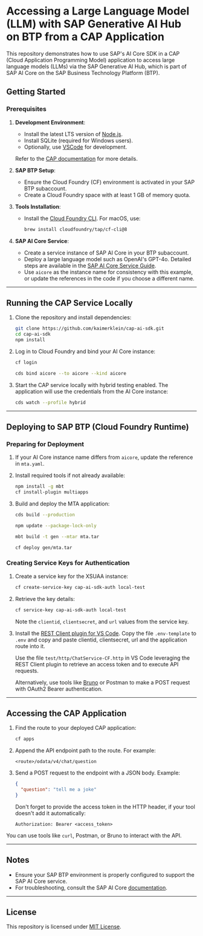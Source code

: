 # Accessing a Large Language Model (LLM) with SAP Generative AI Hub on BTP from a CAP Application

This repository demonstrates how to use SAP's AI Core SDK in a CAP (Cloud Application Programming Model) application to access large language models (LLMs) via the SAP Generative AI Hub, which is part of SAP AI Core on the SAP Business Technology Platform (BTP).

## Getting Started

### Prerequisites

1. **Development Environment**:

   - Install the latest LTS version of [Node.js](https://nodejs.org/).
   - Install SQLite (required for Windows users).
   - Optionally, use [VSCode](https://code.visualstudio.com/) for development.

   Refer to the [CAP documentation](https://cap.cloud.sap/docs/get-started/) for more details.

2. **SAP BTP Setup**:

   - Ensure the Cloud Foundry (CF) environment is activated in your SAP BTP subaccount.
   - Create a Cloud Foundry space with at least 1 GB of memory quota.

3. **Tools Installation**:

   - Install the [Cloud Foundry CLI](https://docs.cloudfoundry.org/cf-cli/install-go-cli.html).
     For macOS, use:
     ```bash
     brew install cloudfoundry/tap/cf-cli@8
     ```

4. **SAP AI Core Service**:
   - Create a service instance of SAP AI Core in your BTP subaccount.
   - Deploy a large language model such as OpenAI's GPT-4o. Detailed steps are available in the [SAP AI Core Service Guide](https://help.sap.com/docs/sap-ai-core/sap-ai-core-service-guide/generative-ai-hub-in-sap-ai-core-7db524ee75e74bf8b50c167951fe34a5?locale=en-US).
   - Use `aicore` as the instance name for consistency with this example, or update the references in the code if you choose a different name.

---

## Running the CAP Service Locally

1. Clone the repository and install dependencies:

   ```bash
   git clone https://github.com/kaimerklein/cap-ai-sdk.git
   cd cap-ai-sdk
   npm install
   ```

2. Log in to Cloud Foundry and bind your AI Core instance:

   ```bash
   cf login

   cds bind aicore --to aicore --kind aicore
   ```

3. Start the CAP service locally with hybrid testing enabled. The application will use the credentials from the AI Core instance:
   ```bash
   cds watch --profile hybrid
   ```

---

## Deploying to SAP BTP (Cloud Foundry Runtime)

### Preparing for Deployment

1. If your AI Core instance name differs from `aicore`, update the reference in `mta.yaml`.

2. Install required tools if not already available:

   ```bash
   npm install -g mbt
   cf install-plugin multiapps
   ```

3. Build and deploy the MTA application:

   ```bash
   cds build --production

   npm update --package-lock-only

   mbt build -t gen --mtar mta.tar

   cf deploy gen/mta.tar
   ```

### Creating Service Keys for Authentication

1. Create a service key for the XSUAA instance:

   ```bash
   cf create-service-key cap-ai-sdk-auth local-test
   ```

2. Retrieve the key details:

   ```bash
   cf service-key cap-ai-sdk-auth local-test
   ```

   Note the `clientid`, `clientsecret`, and `url` values from the service key.

3. Install the [REST Client plugin for VS Code](https://marketplace.visualstudio.com/items?itemName=humao.rest-client). Copy the file `.env-template` to `.env` and copy and paste clientid, clientsecret, url and the application route into it.

   Use the file `test/http/ChatService-CF.http` in VS Code leveraging the REST Client plugin to retrieve an access token and to execute API requests.

   Alternatively, use tools like [Bruno](https://www.usebruno.com/) or Postman to make a POST request with OAuth2 Bearer authentication.

---

## Accessing the CAP Application

1. Find the route to your deployed CAP application:

   ```bash
   cf apps
   ```

2. Append the API endpoint path to the route. For example:

   ```
   <route>/odata/v4/chat/question
   ```

3. Send a POST request to the endpoint with a JSON body. Example:

   ```json
   {
     "question": "tell me a joke"
   }
   ```

   Don't forget to provide the access token in the HTTP header, if your tool doesn't add it automatically:

   ```text
   Authorization: Bearer <access_token>
   ```

You can use tools like `curl`, Postman, or Bruno to interact with the API.

---

## Notes

- Ensure your SAP BTP environment is properly configured to support the SAP AI Core service.
- For troubleshooting, consult the SAP AI Core [documentation](https://help.sap.com/docs/sap-ai-core).

---

## License

This repository is licensed under [MIT License](LICENSE).
